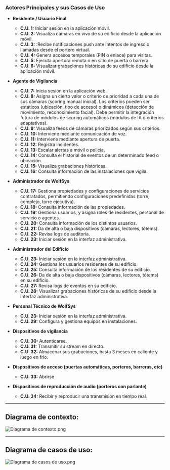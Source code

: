### Actores Principales y sus Casos de Uso
- **Residente / Usuario Final**  
  - **C.U. 1:** Iniciar sesión en la aplicación móvil.
  - **C.U. 2:** Visualiza cámaras en vivo de su edificio desde la aplicación móvil.  
  - **C.U. 3:** :Recibe notificaciones push ante intentos de ingreso o llamadas desde el portero virtual.  
  - **C.U. 4:** Genera accesos temporales (PIN o enlace) para visitas.  
  - **C.U. 5:** Ejecuta apertura remota o en sitio de puerta o barrera.
  - **C.U. 6:** Visualizar grabaciones históricas de su edificio desde la aplicación móvil.

- **Agente de Vigilancia**  
  - **C.U. 7:** Inicia sesión en la aplicación web.
  - **C.U. 8:** Asigna un cierto valor o criterio de prioridad a cada una de sus cámaras (scoring manual inicial). Los criterios pueden ser estáticos (ubicación, tipo de acceso) o dinámicos (detección de movimiento, reconocimiento facial). Debe permitir la integración futura de módulos de scoring automáticos (módulos de IA o criterios adaptativos).
  - **C.U. 9:** Visualiza feeds de cámaras priorizados según sus criterios.  
  - **C.U. 10:** Interviene mediante comunicación de voz.
  - **C.U. 11:** Interviene mediante apertura de puerta.  
  - **C.U. 12:** Registra incidentes.
  - **C.U. 13:** Escalar alertas a móvil o policía.  
  - **C.U. 14:** Consulta el historial de eventos de un determinado feed o ubicación.
  - **C.U. 15:** Visualiza grabaciones históricas.
  - **C.U. 16:** Consulta información de las instalaciones que vigila.

- **Administrador de WolfSys**  
  - **C.U. 17:** Gestiona propiedades y configuraciones de servicios contratados, permitiendo configuraciones predefinidas (torre, complejo, torre ejecutiva).
  - **C.U. 18:** Consulta información de las propiedades.
  - **C.U. 19:** Gestiona usuarios, y asigna roles de residentes, personal de servicio o agentes.
  - **C.U. 20:** Consulta información de los distintos usuarios.
  - **C.U. 21:** Da de alta o baja dispositivos (cámaras, lectores, tótems).  
  - **C.U. 22:** Revisa logs de auditoría.
  - **C.U. 23:** Iniciar sesión en la interfaz administrativa.

- **Administrador del Edificio**  
  - **C.U. 23:** Iniciar sesión en la interfaz administrativa.
  - **C.U. 24:** Gestiona los usuarios residentes de su edificio.
  - **C.U. 25:** Consulta información de los residentes de su edificio.
  - **C.U. 26:** Da de alta o baja dispositivos (cámaras, lectores, tótems) en su edificio.  
  - **C.U. 27:** Revisa logs de eventos en su edificio.
  - **C.U. 28:** Visualizar grabaciones históricas de su edificio desde la interfaz administrativa.

- **Personal Técnico de WolfSys**
  - **C.U. 23:** Iniciar sesión en la interfaz administrativa.
  - **C.U. 29:** Configura y gestiona equipos en instalaciones.  

- **Dispositivos de vigilancia**  
  - **C.U. 30:** Autenticarse.
  - **C.U. 31:** Transmitir su stream en directo.  
  - **C.U. 32:** Almacenar sus grabaciones, hasta 3 meses en caliente y luego en frío.

- **Dispositivos de acceso (puertas automáticas, porteros, barreras, etc)**
  - **C.U. 33:** Abrirse

- **Dispositivos de reproducción de audio (porteros con parlante)**
  - **C.U. 34:** Recibir y reproducir una transmisión en tiempo real.

---
## Diagrama de contexto:
![Diagrama de contexto.png](Diagramas/Exportados/Diagrama-de-contexto.png)

---

## Diagrama de casos de uso:
![Diagrama de casos de uso.png](Diagramas/Exportados/Diagrama-de-casos-de-uso.png)
